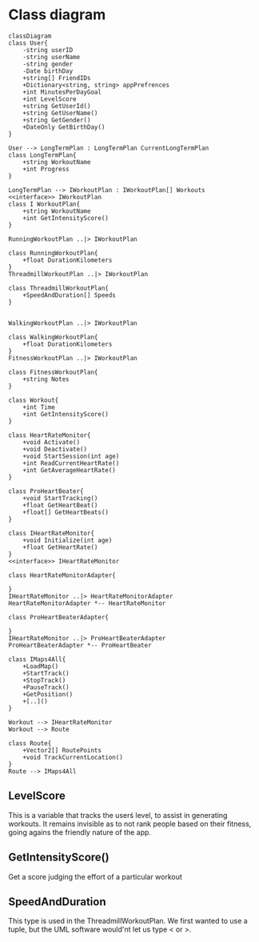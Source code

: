# Class diagram
```mermaid
classDiagram
class User{
    -string userID
    -string userName
    -string gender
    -Date birthDay
    +string[] FriendIDs
    +Dictionary<string, string> appPrefrences
    +int MinutesPerDayGoal
    +int LevelScore
    +string GetUserId()
    +string GetUserName()
    +string GetGender()
    +DateOnly GetBirthDay()
}

User --> LongTermPlan : LongTermPlan CurrentLongTermPlan
class LongTermPlan{
    +string WorkoutName
    +int Progress
}

LongTermPlan --> IWorkoutPlan : IWorkoutPlan[] Workouts
<<interface>> IWorkoutPlan
class I WorkoutPlan{
    +string WorkoutName
    +int GetIntensityScore()
}

RunningWorkoutPlan ..|> IWorkoutPlan

class RunningWorkoutPlan{
    +float DurationKilometers
}
ThreadmillWorkoutPlan ..|> IWorkoutPlan 

class ThreadmillWorkoutPlan{
    +SpeedAndDuration[] Speeds
}


WalkingWorkoutPlan ..|> IWorkoutPlan 

class WalkingWorkoutPlan{
    +float DurationKilometers
}
FitnessWorkoutPlan ..|> IWorkoutPlan

class FitnessWorkoutPlan{
    +string Notes
}

class Workout{
    +int Time
    +int GetIntensityScore()
}

class HeartRateMonitor{
    +void Activate()
    +void Deactivate()
    +void StartSession(int age)
    +int ReadCurrentHeartRate()
    +int GetAverageHeartRate()
}

class ProHeartBeater{
    +void StartTracking()
    +float GetHeartBeat()
    +float[] GetHeartBeats()
}

class IHeartRateMonitor{
    +void Initialize(int age)
    +float GetHeartRate()
}
<<interface>> IHeartRateMonitor

class HeartRateMonitorAdapter{
    
}
IHeartRateMonitor ..|> HeartRateMonitorAdapter
HeartRateMonitorAdapter *-- HeartRateMonitor

class ProHeartBeaterAdapter{
    
}
IHeartRateMonitor ..|> ProHeartBeaterAdapter
ProHeartBeaterAdapter *-- ProHeartBeater

class IMaps4All{
    +LoadMap()
    +StartTrack()
    +StopTrack()
    +PauseTrack()
    +GetPosition()
    +[..]()
}

Workout --> IHeartRateMonitor
Workout --> Route

class Route{
    +Vector2[] RoutePoints
    +void TrackCurrentLocation()
}
Route --> IMaps4All
```
## LevelScore
This is a variable that tracks the userś level, to assist in
generating workouts. It remains invisible as to not rank people 
based on their fitness, going agains the friendly nature of the app. 

## GetIntensityScore()
Get a score judging the effort of a particular workout

## SpeedAndDuration
This type is used in the ThreadmillWorkoutPlan. 
We first wanted to use a tuple, but the UML software would'nt let us
type < or >. 
